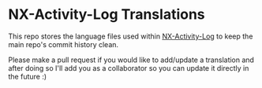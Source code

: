 # NX-Activity-Log Translations

This repo stores the language files used within [NX-Activity-Log](https://github.com/tallbl0nde/NX-Activity-Log) to keep the main repo's commit history clean.

Please make a pull request if you would like to add/update a translation and after doing so I'll add you as a collaborator so you can update it directly in the future :)
